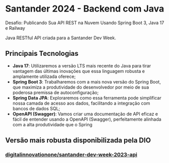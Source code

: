 # Santander 2024 - Backend com Java

Desafio: Publicando Sua API REST na Nuvem Usando Spring Boot 3, Java 17 e Railway

Java RESTful API criada para a Santander Dev Week.

## Principais Tecnologias
 - **Java 17**: Utilizaremos a versão LTS mais recente do Java para tirar vantagem das últimas inovações que essa linguagem robusta e amplamente utilizada oferece;
 - **Spring Boot 3**: Trabalharemos com a mais nova versão do Spring Boot, que maximiza a produtividade do desenvolvedor por meio de sua poderosa premissa de autoconfiguração;
 - **Spring Data JPA**: Exploraremos como essa ferramenta pode simplificar nossa camada de acesso aos dados, facilitando a integração com bancos de dados SQL;
 - **OpenAPI (Swagger)**: Vamos criar uma documentação de API eficaz e fácil de entender usando a OpenAPI (Swagger), perfeitamente alinhada com a alta produtividade que o Spring 

## Versão mais robusta disponibilizada pela DIO

### [digitalinnovationone/santander-dev-week-2023-api](https://github.com/digitalinnovationone/santander-dev-week-2023-api)
